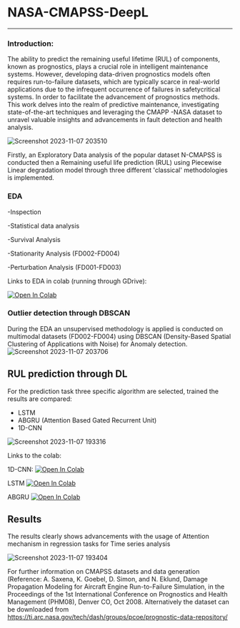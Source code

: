 # NASA-CMAPSS-DeepL
--- 
### Introduction:
The ability to predict the remaining useful lifetime (RUL) of components, known as prognostics, plays a crucial role in intelligent maintenance systems. However, developing data-driven prognostics models often requires run-to-failure datasets, which are typically scarce in real-world applications due to the infrequent occurrence of failures in safetycritical systems. In order to facilitate the advancement of prognostics methods. This work delves into the realm of predictive maintenance, investigating state-of-the-art techniques and leveraging the CMAPP -NASA dataset to unravel valuable insights and advancements in fault detection and health analysis.



![Screenshot 2023-11-07 203510](https://github.com/Al-Moccardi/NASA-CMAPSS-DeepL/assets/150179413/57d696d8-e948-4b35-9b51-3cb90c2070fd)


Firstly, an Exploratory Data analysis of the popular dataset N-CMAPSS is conducted then a Remaining useful life prediction (RUL) using Piecewise Linear degradation model through three different 'classical' methodologies is implemented.

### EDA


-Inspection

-Statistical data analysis

-Survival Analysis

-Stationarity Analysis (FD002-FD004)

-Perturbation Analysis (FD001-FD003)


Links to EDA in colab (running through GDrive): 

[![Open In Colab](https://colab.research.google.com/assets/colab-badge.svg)](https://colab.research.google.com/drive/1lcxx4sd7ZbBMeA2bPLIBfU8WEecqNxQq?usp=drive_link)

### Outlier detection through DBSCAN
During the EDA an unsupervised methodology is applied is conducted on multimodal datasets (FD002-FD004) using DBSCAN (Density-Based Spatial Clustering of Applications with Noise) for Anomaly detection.
![Screenshot 2023-11-07 203706](https://github.com/Al-Moccardi/NASA-CMAPSS-DeepL/assets/150179413/ecd8609f-6b61-4ae0-b11b-bb02fed78044)

## RUL prediction through DL 

For the prediction task three specific algorithm are selected, trained the results are compared:

- LSTM
- ABGRU (Attention Based Gated Recurrent Unit)
- 1D-CNN


![Screenshot 2023-11-07 193316](https://github.com/Al-Moccardi/NASA-CMAPSS-DeepL/assets/150179413/09d8d558-4166-450d-9d95-5b4068398ab6)

Links to the colab: 

1D-CNN:
[![Open In Colab](https://colab.research.google.com/assets/colab-badge.svg)](https://colab.research.google.com/drive/1knkH7Oz_FysNQuJJOoP_rpx1feHEBEba?usp=drive_link)

LSTM
[![Open In Colab](https://colab.research.google.com/assets/colab-badge.svg)](https://colab.research.google.com/drive/1DKRShd10M_hjmiUv0IagCU-2zV4gqPAu?usp=drive_link)

ABGRU
[![Open In Colab](https://colab.research.google.com/assets/colab-badge.svg)](https://colab.research.google.com/drive/19IntflwfVQ_bmGKempFigxdJjUVMqtiL?usp=drive_link)

## Results
The results clearly shows advancements with the usage of Attention mechanism in regression tasks for Time series analysis

![Screenshot 2023-11-07 193404](https://github.com/Al-Moccardi/NASA-CMAPSS-DeepL/assets/150179413/ab8d626a-1903-4f41-b446-d76cdc7069ec)

For further information on CMAPSS datasets and data generation (Reference: A. Saxena, K. Goebel, D. Simon, and N. Eklund, Damage Propagation Modeling for Aircraft Engine Run-to-Failure Simulation, in the Proceedings of the 1st International Conference on Prognostics and Health Management (PHM08), Denver CO, Oct 2008.
Alternatively the dataset can be downloaded from https://ti.arc.nasa.gov/tech/dash/groups/pcoe/prognostic-data-repository/
